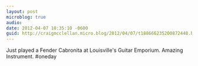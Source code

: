 ```yaml
---
layout: post
microblog: true
audio: 
date: 2012-04-07 10:35:10 -0600
guid: http://craigmcclellan.micro.blog/2012/04/07/t188666235200872448.html
---
```

Just played a Fender Cabronita at Louisville's Guitar Emporium. Amazing Instrument. #oneday
